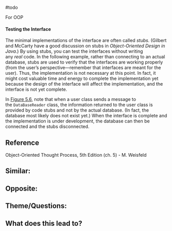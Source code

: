 #todo 

For OOP

#### Testing the Interface

The minimal implementations of the interface are often called _stubs._ (Gilbert and McCarty have a good discussion on stubs in _Object-Oriented Design in Java_.) By using stubs, you can test the interfaces without writing any _real_ code. In the following example, rather than connecting to an actual database, stubs are used to verify that the interfaces are working properly (from the user’s perspective—remember that interfaces are meant for the user). Thus, the implementation is not necessary at this point. In fact, it might cost valuable time and energy to complete the implementation yet because the design of the interface will affect the implementation, and the interface is not yet complete.

In [Figure 5.6](https://learning.oreilly.com/library/view/object-oriented-thought-process/9780135182130/ch05.xhtml#ch05fig06), note that when a user class sends a message to the `DataBaseReader` class, the information returned to the user class is provided by code stubs and not by the actual database. (In fact, the database most likely does not exist yet.) When the interface is complete and the implementation is under development, the database can then be connected and the stubs disconnected.

## Reference
Object-Oriented Thought Process, 5th Edition (ch. 5) - M. Weisfeld

## Similar:

## Opposite: 

## Theme/Questions:

## What does this lead to?